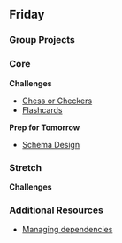 ## Friday
### Group Projects

### Core

**Challenges**

- [Chess or Checkers](../../exercises/chess-challenge)
- [Flashcards](../../exercises/ruby-flashcards-1-single-deck-challenge)

**Prep for Tomorrow**

- [Schema Design](../readings/schema-design/README.md)

### Stretch

**Challenges**

### Additional Resources
- [Managing dependencies](../resources/oop-managing-dependencies.md)
